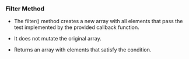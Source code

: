 ### Filter Method

- The filter() method creates a new array with all elements that pass the test implemented by the provided callback function.

- It does not mutate the original array.

- Returns an array with elements that satisfy the condition.
